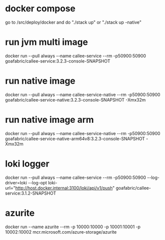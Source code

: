 # docker compose
go to /src/deploy/docker and do "./stack up" or "./stack up -native"

# run jvm multi image
docker run --pull always --name callee-service --rm -p50900:50900 goafabric/callee-service:3.2.3-console-SNAPSHOT

# run native image
docker run --pull always --name callee-service-native --rm -p50900:50900 goafabric/callee-service-native:3.2.3-console-SNAPSHOT -Xmx32m

# run native image arm
docker run --pull always --name callee-service-native --rm -p50900:50900 goafabric/callee-service-native-arm64v8:3.2.3-console-SNAPSHOT -Xmx32m

# loki logger
docker run --pull always --name callee-service --rm -p50900:50900 --log-driver=loki --log-opt loki-url="http://host.docker.internal:3100/loki/api/v1/push" goafabric/callee-service:3.1.2-SNAPSHOT
                          
# azurite
docker run --name azurite --rm -p 10000:10000 -p 10001:10001 -p 10002:10002 mcr.microsoft.com/azure-storage/azurite
